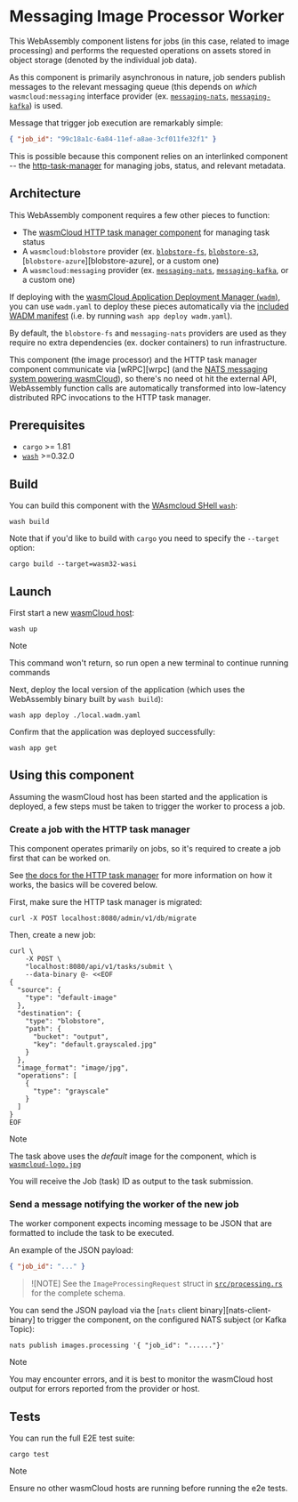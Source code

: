 # Messaging Image Processor Worker

This WebAssembly component listens for jobs (in this case, related to image processing) and performs the requested operations on assets stored in object storage (denoted by the individual job data).

As this component is primarily asynchronous in nature, job senders publish messages to the relevant messaging queue (this depends on *which* `wasmcloud:messaging` interface provider (ex. [`messaging-nats`][provider-messaging-nats], [`messaging-kafka`][provider-messaging-kafka]) is used.

Message that trigger job execution are remarkably simple:

```json
{ "job_id": "99c18a1c-6a84-11ef-a8ae-3cf011fe32f1" }
```

This is possible because this component relies on an interlinked component -- the [http-task-manager][component-http-task-manager] for managing jobs, status, and relevant metadata.

[provider-messaging-nats]: https://github.com/wasmCloud/wasmCloud/tree/main/crates/provider-messaging-nats
[provider-messaging-kafka]: https://github.com/wasmCloud/wasmCloud/tree/main/crates/provider-messaging-kafka
[component-http-task-manager]: https://github.com/wasmCloud/wasmCloud/tree/main/examples/rust/components/http-task-manager

## Architecture

This WebAssembly component requires a few other pieces to function:

- The [wasmCloud HTTP task manager component][component-http-task-manager] for managing task status
- A `wasmcloud:blobstore` provider (ex. [`blobstore-fs`][provider-blobstore-fs], [`blobstore-s3`][provider-blobstore-s3], [`blobstore-azure`][blobstore-azure], or a custom one)
- A `wasmcloud:messaging` provider (ex. [`messaging-nats`][provider-messaging-nats], [`messaging-kafka`][provider-messaging-kafka], or a custom one)

If deploying with the [wasmCloud Application Deployment Manager (`wadm`)][wadm], you can use `wadm.yaml` to deploy these pieces automatically via the [included WADM manifest](./wadm.yaml) (i.e. by running `wash app deploy wadm.yaml`).

By default, the `blobstore-fs` and `messaging-nats` providers are used as they require no extra dependencies (ex. docker containers) to run infrastructure.

This component (the image processor) and the HTTP task manager component communicate via [wRPC][wrpc] (and the [NATS messaging system powering wasmCloud][nats]), so there's no need ot hit the external API, WebAssembly function calls are automatically transformed into low-latency distributed RPC invocations to the HTTP task manager.

[nats]: https://wasmcloud.com/docs/deployment/nats/cluster-config
[wasmcloud-wrpc]: https://wasmcloud.com/docs/reference/glossary#wrpc
[provider-blobstore-fs]: https://github.com/wasmCloud/wasmCloud/tree/main/crates/provider-blobstore-fs
[provider-blobstore-s3]: https://github.com/wasmCloud/wasmCloud/tree/main/crates/provider-blobstore-s3
[provider-blobstore-azure]: https://github.com/wasmCloud/wasmCloud/tree/main/crates/provider-blobstore-azure
[wadm]: https://github.com/wasmCloud/wadm

## Prerequisites

- `cargo` >= 1.81
- [`wash`](https://wasmcloud.com/docs/installation) >=0.32.0

## Build

You can build this component with the [WAsmcloud SHell `wash`][wash]:

```console
wash build
```

Note that if you'd like to build with `cargo` you need to specify the `--target` option:

```console
cargo build --target=wasm32-wasi
```

[wash]: https://wasmcloud.com/docs/cli

## Launch

First start a new [wasmCloud host][wasmcloud-docs-host]:

```console
wash up
```

> [!NOTE]
> This command won't return, so run open a new terminal to continue running commands

Next, deploy the local version of the application (which uses the WebAssembly binary built by `wash build`):

```console
wash app deploy ./local.wadm.yaml
```

Confirm that the application was deployed successfully:

```console
wash app get
```

[wasmcloud-docs-host]: https://wasmcloud.com/docs/concepts/hosts

## Using this component

Assuming the wasmCloud host has been started and the application is deployed, a few steps must be taken to trigger the worker to process a job.

### Create a job with the HTTP task manager

This component operates primarily on jobs, so it's required to create a job first that can be worked on.

See [the docs for the HTTP task manager][component-http-task-manager] for more information on how it works, the basics will be covered below.

First, make sure the HTTP task manager is migrated:

```console
curl -X POST localhost:8080/admin/v1/db/migrate
```

Then, create a new job:

```console
curl \
    -X POST \
    "localhost:8080/api/v1/tasks/submit \
    --data-binary @- <<EOF
{
  "source": {
    "type": "default-image"
  },
  "destination": {
    "type": "blobstore",
    "path": {
      "bucket": "output",
      "key": "default.grayscaled.jpg"
    }
  },
  "image_format": "image/jpg",
  "operations": [
    {
      "type": "grayscale"
    }
  ]
}
EOF
```

> [!NOTE]
> The task above uses the *default* image for the component, which is [`wasmcloud-logo.jpg`](./wasmcloud-logo.jpg) 

You will receive the Job (task) ID as output to the task submission.

### Send a message notifying the worker of the new job

The worker component expects incoming message to be JSON that are formatted to include the task to be executed.

An example of the JSON payload:

```json
{ "job_id": "..." }
```

> ![NOTE]
> See the `ImageProcessingRequest` struct in [`src/processing.rs`](./src/processing.rs) for the complete schema.

You can send the JSON payload via the [`nats` client binary][nats-client-binary] to trigger the component, on the configured NATS subject (or Kafka Topic):

```
nats publish images.processing '{ "job_id": "......"}'
```

> [!NOTE]
> You may encounter errors, and it is best to monitor the wasmCloud host output for errors reported from the provider or host.


## Tests

You can run the full E2E test suite:

```console
cargo test
```

> [!NOTE]
> Ensure no other wasmCloud hosts are running before running the e2e tests.
